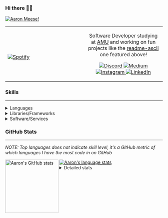 ### Hi there 👋🏻
[![Aaron Meese!](https://user-images.githubusercontent.com/17814535/88975338-a2aabf00-d27f-11ea-963f-8a19608716b4.png)](https://github.com/ajmeese7/readme-ascii "README ASCII")

<!-- Modified from project here: https://github.com/novatorem/novatorem -->
<table width="100%"> 
  <tr>
  <td width="50%">
      
&nbsp; <br> [![Spotify](https://ajmeese7.vercel.app/api/spotify)](https://open.spotify.com/user/ajmeese)

  </td>
  <td width="50%">

<p align="center">
Software Developer studying at <a href="https://www.amu.apus.edu/">AMU</a> and working on fun 
projects like the <a href="https://github.com/ajmeese7/readme-ascii">readme-ascii</a> one featured above!
</p>
<p align="center">
  <a href="https://discord.gg/PxRTQg3">
    <img src="https://img.shields.io/badge/discord-ajmeese7%234835-369?style=flat-square&logo=discord&logoColor=white&color=purple" alt="Discord" title="Discord">
  </a>
  <a href="https://link.aaronmeese.com/medium">
    <img src="https://img.shields.io/badge/medium-ajmeese7-1DB954?style=flat-square&logo=medium&logoColor=white" alt="Medium" title="Medium">
  </a>
  <br />
  <a href="https://link.aaronmeese.com/instagram">
    <img src="https://img.shields.io/badge/instagram-ajmeese7-1DB954?style=flat-square&logo=instagram&logoColor=white&color=c13584" alt="Instagram" title="Instagram">
  </a>
  <a href="https://link.aaronmeese.com/linkedin">
    <img src="https://img.shields.io/badge/linkedIn-aaronmeese-1DB954?style=flat-square&logo=linkedin&logoColor=white&color=blue" alt="LinkedIn" title="LinkedIn">
  </a>
</p>
  </td>
  </table>

[//]: <> (The `&nbsp;` is to have Aphelion take up more space)

### Skills ###
----
<details>
<summary>Languages</summary>

+ JavaScript
+ HTML
+ CSS
    + [README ASCII](https://github.com/ajmeese7/readme-ascii)
+ PHP
    + [Coupon Booked](https://github.com/ajmeese7/coupon-booked)
    + [Steam Summary](https://github.com/ajmeese7/steam-summary)
+ Java
    + [BRCC Java](https://github.com/ajmeese7/brcc-java)
    + [Euler Problems](https://github.com/ajmeese7/euler-problems)

</details>
<details>
<summary>Libraries/Frameworks</summary>

+ NodeJS
    + [Snapchat Share](https://github.com/ajmeese7/snapchat-share)
    + [FRC Spreadsheets](https://github.com/ajmeese7/frc-spreadsheets)
+ Cordova
+ React Native
+ jQuery
+ Discord.js
    + [Spambot](https://github.com/ajmeese7/spambot)
    + [Automatic Reactions](https://github.com/ajmeese7/automatic-reactions)
    + [Multiple Reactions](https://github.com/ajmeese7/multiple-reactions)
    + [Galley Calls](https://github.com/ajmeese7/galley-calls)
    + [Tatsu Toolbox](https://github.com/ajmeese7/tatsu-toolbox)
+ Puppeteer
    + [README ASCII](https://github.com/ajmeese7/readme-ascii)
    + [Dynamic Page Retrieval](https://github.com/ajmeese7/dynamic-page-retrieval)
+ Nightmare.js
    + [Steam Queue Clicker](https://github.com/ajmeese7/steam-queue-clicker)
    + [Repbot](https://github.com/ajmeese7/repbot)
+ Express
    + [Galley Calls](https://github.com/ajmeese7/galley-calls)
+ pdf-lib
+ async

</details>
<details>
<summary>Software/Services</summary>

+ Wallpaper Engine
    + [Random Wallpaper](https://github.com/ajmeese7/random-wallpaper)
    + [Image of the Day](https://github.com/ajmeese7/image-of-the-day)
+ phpMyAdmin
+ cPanel
+ Cloudinary
+ Cloudflare Workers
+ Firefox Extensions
    + [Chess Next Move](https://github.com/ajmeese7/chess-next-move)
    + [Gmail Label Organizer](https://github.com/ajmeese7/gmail-label-organizer)
+ Google Analytics
+ Heroku
+ Nexmo
+ Twilio
    + [Galley Calls](https://github.com/ajmeese7/galley-calls)
+ Sonix
    + [Galley Calls](https://github.com/ajmeese7/galley-calls)
+ Auth0
+ OneSignal

</details>

### GitHub Stats ###
----
*NOTE: Top languages does not indicate skill level, it's a GitHub metric of which languages I have the most code in on GitHub*

<a href="https://profile-summary-for-github.com/user/ajmeese7">
  <img align="left" height="170px" src="https://github-readme-stats.vercel.app/api?username=ajmeese7&show_icons=true&line_height=27&count_private=true&include_all_commits=true" alt="Aaron's GitHub stats"/>
  <img src="https://github-readme-stats.vercel.app/api/top-langs/?username=ajmeese7&hide_langs_below=5&layout=compact" alt="Aaron's language stats"/>
</a>

<details>
<summary>Detailed stats</summary>

### :zap: Recent Activity
<!--START_SECTION:activity-->
1. 🗣 Commented on [#4](https://github.com/ajmeese7/steam-summary/issues/4) in [ajmeese7/steam-summary](https://github.com/ajmeese7/steam-summary)
2. ❗️ Closed issue [#33](https://github.com/ajmeese7/spambot/issues/33) in [ajmeese7/spambot](https://github.com/ajmeese7/spambot)
3. 🗣 Commented on [#33](https://github.com/ajmeese7/spambot/issues/33) in [ajmeese7/spambot](https://github.com/ajmeese7/spambot)
4. ❗️ Closed issue [#42](https://github.com/ajmeese7/spambot/issues/42) in [ajmeese7/spambot](https://github.com/ajmeese7/spambot)
5. 🗣 Commented on [#42](https://github.com/ajmeese7/spambot/issues/42) in [ajmeese7/spambot](https://github.com/ajmeese7/spambot)
<!--END_SECTION:activity-->

### 🧐 Waka Stats
<!--START_SECTION:waka-->
**🐱 My Github Data** 

> 🏆 139 Contributions in the Year 2021
 > 
> 📦 65.4 kB Used in Github's Storage 
 > 
> 🚫 Not Opted to Hire
 > 
> 📜 52 Public Repositories 
 > 
> 🔑 21 Private Repositories  
 > 
**I'm an Early 🐤** 

```text
🌞 Morning    313 commits    ████████░░░░░░░░░░░░░░░░░   34.17% 
🌆 Daytime    386 commits    ██████████░░░░░░░░░░░░░░░   42.14% 
🌃 Evening    207 commits    █████░░░░░░░░░░░░░░░░░░░░   22.6% 
🌙 Night      10 commits     ░░░░░░░░░░░░░░░░░░░░░░░░░   1.09%

```
📅 **I'm Most Productive on Saturday** 

```text
Monday       111 commits    ███░░░░░░░░░░░░░░░░░░░░░░   12.12% 
Tuesday      121 commits    ███░░░░░░░░░░░░░░░░░░░░░░   13.21% 
Wednesday    94 commits     ██░░░░░░░░░░░░░░░░░░░░░░░   10.26% 
Thursday     109 commits    ███░░░░░░░░░░░░░░░░░░░░░░   11.9% 
Friday       136 commits    ███░░░░░░░░░░░░░░░░░░░░░░   14.85% 
Saturday     176 commits    ████░░░░░░░░░░░░░░░░░░░░░   19.21% 
Sunday       169 commits    ████░░░░░░░░░░░░░░░░░░░░░   18.45%

```


📊 **This Week I Spent My Time On** 

```text
⌚︎ Time Zone: America/Chicago

💬 Programming Languages: 
JavaScript               7 hrs 1 min         █████████████░░░░░░░░░░░░   51.85% 
TypeScript               4 hrs 16 mins       ████████░░░░░░░░░░░░░░░░░   31.53% 
Python                   51 mins             █░░░░░░░░░░░░░░░░░░░░░░░░   6.37% 
SCSS                     24 mins             ░░░░░░░░░░░░░░░░░░░░░░░░░   3.01% 
JSON                     23 mins             ░░░░░░░░░░░░░░░░░░░░░░░░░   2.85%

🐱‍💻 Projects: 
social-dashboard         5 hrs 30 mins       ██████████░░░░░░░░░░░░░░░   40.59% 
stocks-dashboard         3 hrs 54 mins       ███████░░░░░░░░░░░░░░░░░░   28.86% 
message-scheduler        1 hr 49 mins        ███░░░░░░░░░░░░░░░░░░░░░░   13.48% 
karameese.com            1 hr 42 mins        ███░░░░░░░░░░░░░░░░░░░░░░   12.61% 
discord.js               34 mins             █░░░░░░░░░░░░░░░░░░░░░░░░   4.25%

```

**I Mostly Code in JavaScript** 

```text
JavaScript               29 repos            █████████████░░░░░░░░░░░░   54.72% 
HTML                     9 repos             ████░░░░░░░░░░░░░░░░░░░░░   16.98% 
Java                     4 repos             ██░░░░░░░░░░░░░░░░░░░░░░░   7.55% 
CSS                      4 repos             ██░░░░░░░░░░░░░░░░░░░░░░░   7.55% 
Python                   3 repos             █░░░░░░░░░░░░░░░░░░░░░░░░   5.66%

```



<!--END_SECTION:waka-->
</details>
